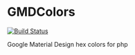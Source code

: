# GMDColors
[![Build Status](https://travis-ci.org/wa7eedem/GMDColors.svg?branch=master)](https://travis-ci.org/wa7eedem/GMDColors)

Google Material Design hex colors for php

